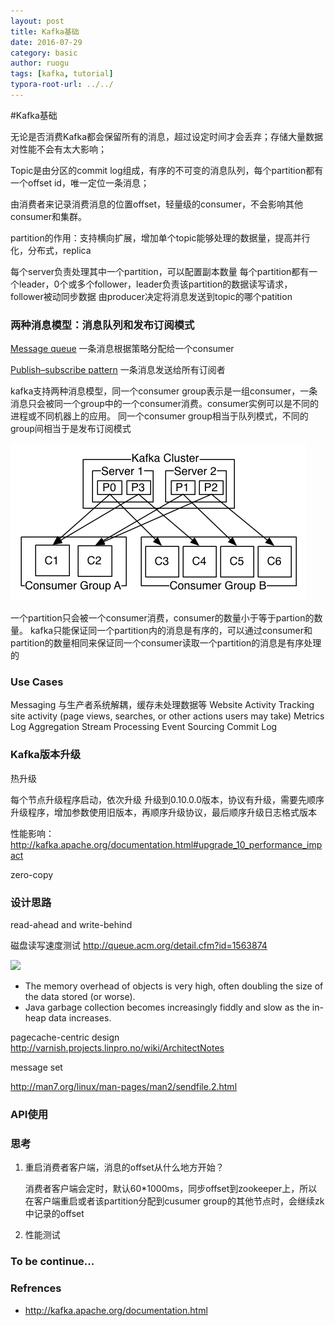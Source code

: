 ```yaml
---
layout: post
title: Kafka基础
date: 2016-07-29
category: basic
author: ruogu
tags: [kafka, tutorial]
typora-root-url: ../../
---
```

#Kafka基础

无论是否消费Kafka都会保留所有的消息，超过设定时间才会丢弃；存储大量数据对性能不会有太大影响；

Topic是由分区的commit log组成，有序的不可变的消息队列，每个partition都有一个offset id，唯一定位一条消息；

由消费者来记录消费消息的位置offset，轻量级的consumer，不会影响其他consumer和集群。

partition的作用：支持横向扩展，增加单个topic能够处理的数据量，提高并行化，分布式，replica

每个server负责处理其中一个partition，可以配置副本数量
每个partition都有一个leader，0个或多个follower，leader负责该partition的数据读写请求，follower被动同步数据
由producer决定将消息发送到topic的哪个patition

### 两种消息模型：消息队列和发布订阅模式

[Message queue](https://en.wikipedia.org/wiki/Message_queue)
一条消息根据策略分配给一个consumer

[Publish–subscribe pattern](https://en.wikipedia.org/wiki/Publish%E2%80%93subscribe_pattern)
一条消息发送给所有订阅者

kafka支持两种消息模型，同一个consumer group表示是一组consumer，一条消息只会被同一个group中的一个consumer消费。consumer实例可以是不同的进程或不同机器上的应用。
同一个consumer group相当于队列模式，不同的group间相当于是发布订阅模式

![](assets/20160729-kafka-cluster-group.png)

一个partition只会被一个consumer消费，consumer的数量小于等于partion的数量。
kafka只能保证同一个partition内的消息是有序的，可以通过consumer和partition的数量相同来保证同一个consumer读取一个partition的消息是有序处理的

### Use Cases
Messaging     与生产者系统解耦，缓存未处理数据等
Website Activity Tracking     site activity (page views, searches, or other actions users may take)
Metrics
Log Aggregation
Stream Processing
Event Sourcing
Commit Log

### Kafka版本升级
热升级

每个节点升级程序启动，依次升级
升级到0.10.0.0版本，协议有升级，需要先顺序升级程序，增加参数使用旧版本，再顺序升级协议，最后顺序升级日志格式版本

性能影响：
http://kafka.apache.org/documentation.html#upgrade_10_performance_impact

zero-copy


### 设计思路

read-ahead and write-behind

磁盘读写速度测试 
http://queue.acm.org/detail.cfm?id=1563874

![](http://deliveryimages.acm.org/10.1145/1570000/1563874/jacobs3.jpg)

- The memory overhead of objects is very high, often doubling the size of the data stored (or worse).
- Java garbage collection becomes increasingly fiddly and slow as the in-heap data increases.

pagecache-centric design
http://varnish.projects.linpro.no/wiki/ArchitectNotes

message set

http://man7.org/linux/man-pages/man2/sendfile.2.html


### API使用






### 思考
1. 重启消费者客户端，消息的offset从什么地方开始？
	
	消费者客户端会定时，默认60*1000ms，同步offset到zookeeper上，所以在客户端重启或者该partition分配到cusumer group的其他节点时，会继续zk中记录的offset
2. 性能测试

### To be continue...

### Refrences

* http://kafka.apache.org/documentation.html


